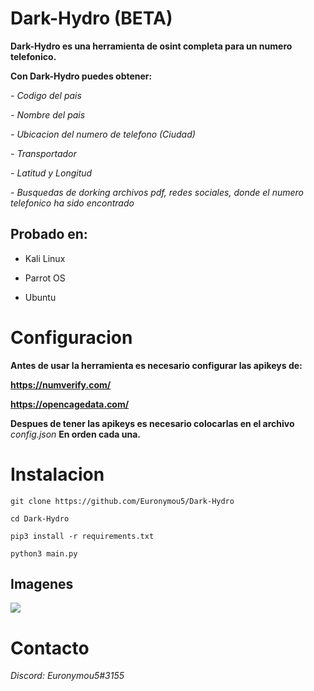 # Dark-Hydro (BETA)
**Dark-Hydro es una herramienta de osint completa para un numero telefonico.**

**Con Dark-Hydro puedes obtener:**

  *- Codigo del pais*

  *- Nombre del pais*

  *- Ubicacion del numero de telefono (Ciudad)*

  *- Transportador*

  *- Latitud y Longitud*

  *- Busquedas de dorking archivos pdf, redes sociales, donde el numero telefonico ha sido encontrado*

## Probado en:

* Kali Linux

* Parrot OS

* Ubuntu

# Configuracion

**Antes de usar la herramienta es necesario configurar las apikeys de:**

**https://numverify.com/**

**https://opencagedata.com/**

**Despues de tener las apikeys es necesario colocarlas en el archivo** *config.json* **En orden cada una.**

# Instalacion

```
git clone https://github.com/Euronymou5/Dark-Hydro
```
```
cd Dark-Hydro
```
```
pip3 install -r requirements.txt
```
```
python3 main.py
```

## Imagenes

<img src="https://media.discordapp.net/attachments/995599976463859713/1066133545468305418/image.png?width=675&height=295">

# Contacto

*Discord: Euronymou5#3155*
